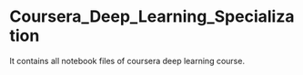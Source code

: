 # Coursera_Deep_Learning_Specialization
It contains all notebook files of coursera deep learning course.
